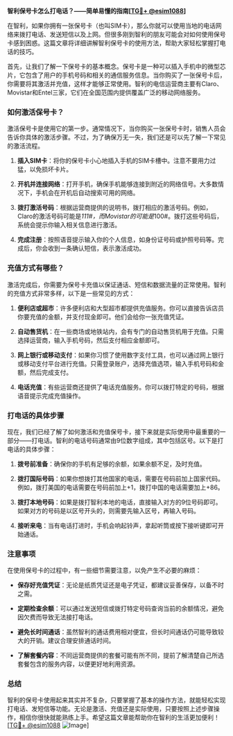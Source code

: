 **智利保号卡怎么打电话？——简单易懂的指南[[TG💪+ @esim1088](https://t.me/s/esim1088)]**

在智利，如果你拥有一张保号卡（也叫SIM卡），那么你就可以使用当地的电话网络来拨打电话、发送短信以及上网。但很多刚到智利的朋友可能会对如何使用保号卡感到困惑。这篇文章将详细讲解智利保号卡的使用方法，帮助大家轻松掌握打电话的技巧。

首先，让我们了解一下保号卡的基本概念。保号卡是一种可以插入手机中的微型芯片，它包含了用户的手机号码和相关的通信服务信息。当你购买了一张保号卡后，你需要将其激活并充值，这样才能够正常使用。智利的电信运营商主要有Claro、Movistar和Entel三家，它们在全国范围内提供覆盖广泛的移动网络服务。

### 如何激活保号卡？

激活保号卡是使用它的第一步。通常情况下，当你购买一张保号卡时，销售人员会告诉你具体的激活步骤。不过，为了确保万无一失，我们还是可以先了解一下常见的激活流程。

1. **插入SIM卡**：将你的保号卡小心地插入手机的SIM卡槽中。注意不要用力过猛，以免损坏卡片。
   
2. **开机并连接网络**：打开手机，确保手机能够连接到附近的网络信号。大多数情况下，手机会在开机后自动搜索可用的网络。

3. **拨打激活号码**：根据运营商提供的说明书，拨打相应的激活号码。例如，Claro的激活号码可能是*111#，而Movistar的可能是*100#。拨打这些号码后，系统会提示你输入相关信息进行激活。

4. **完成注册**：按照语音提示输入你的个人信息，如身份证号码或护照号码等。完成后，你会收到一条确认短信，表示激活成功。

### 充值方式有哪些？

激活完成后，你需要为保号卡充值以保证通话、短信和数据流量的正常使用。智利的充值方式非常多样，以下是一些常见的方式：

1. **便利店或超市**：许多便利店和大型超市都提供充值服务。你可以直接告诉店员你要充值的金额，并支付现金即可。他们会给你一张充值凭证。

2. **自动售货机**：在一些商场或地铁站内，会有专门的自动售货机用于充值。只需选择运营商，输入手机号码，然后支付相应金额即可。

3. **网上银行或移动支付**：如果你习惯了使用数字支付工具，也可以通过网上银行或移动支付平台进行充值。只需登录账户，选择充值选项，输入手机号码和金额，然后完成支付。

4. **电话充值**：有些运营商还提供了电话充值服务。你可以拨打特定的号码，根据语音提示完成充值操作。

### 打电话的具体步骤

现在，我们已经了解了如何激活和充值保号卡，接下来就是实际使用中最重要的一部分——打电话。智利的电话号码通常由9位数字组成，其中包括区号。以下是打电话的具体步骤：

1. **拨号前准备**：确保你的手机有足够的余额，如果余额不足，及时充值。

2. **拨打国际号码**：如果你想拨打其他国家的电话，需要在号码前加上国家代码。例如，拨打美国的电话需要在号码前加上+1，拨打中国的电话需要加上+86。

3. **拨打本地号码**：如果是拨打智利本地的电话，直接输入对方的9位号码即可。如果对方的号码是以区号开头的，则需要先输入区号，再输入号码。

4. **接听来电**：当有电话打进时，手机会响起铃声，拿起听筒或按下接听键即可开始通话。

### 注意事项

在使用保号卡的过程中，有一些细节需要注意，以免产生不必要的麻烦：

- **保存好充值凭证**：无论是纸质凭证还是电子凭证，都建议妥善保存，以备不时之需。
  
- **定期检查余额**：可以通过发送短信或拨打特定号码查询当前的余额情况，避免因欠费而导致无法接打电话。

- **避免长时间通话**：虽然智利的通话费用相对便宜，但长时间通话仍可能导致较大的开销。建议合理安排通话时间。

- **了解套餐内容**：不同运营商提供的套餐可能有所不同，提前了解清楚自己所选套餐包含的服务内容，以便更好地利用资源。

### 总结

智利的保号卡使用起来其实并不复杂，只要掌握了基本的操作方法，就能轻松实现打电话、发短信等功能。无论是激活、充值还是实际使用，只要按照上述步骤操作，相信你很快就能熟练上手。希望这篇文章能帮助你在智利的生活更加便利！[[TG💪+ @esim1088](https://t.me/s/esim1088) ![Image](https://i.postimg.cc/4NQfJmqS/Snipaste-2025-05-13-00-14-12.png)]
